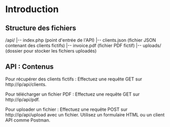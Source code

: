 # Introduction
## Structure des fichiers
/api/
|-- index.php          (point d'entrée de l'API)
|-- clients.json       (fichier JSON contenant des clients fictifs)
|-- invoice.pdf        (fichier PDF fictif)
|-- uploads/           (dossier pour stocker les fichiers uploadés)

## API : Contenus

Pour récupérer des clients fictifs : Effectuez une requête GET sur http://ip/api/clients.

Pour télécharger un fichier PDF : Effectuez une requête GET sur http://ip/api/pdf.

Pour uploader un fichier : Effectuez une requête POST sur http://ip/api/upload avec un fichier. 
Utilisez un formulaire HTML ou un client API comme Postman.
